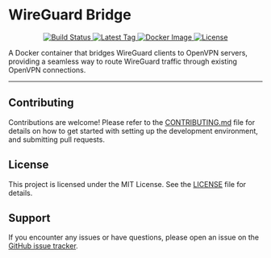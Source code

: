# WireGuard Bridge

<p align="center">
  <a href="https://github.com/wlix13/WireguardBridge/actions/workflows/build-latest.yml">
    <img src="https://github.com/wlix13/WireguardBridge/actions/workflows/build-latest.yml/badge.svg" alt="Build Status">
  </a>
  <a href="https://github.com/wlix13/WireguardBridge/tags">
    <img src="https://img.shields.io/github/v/tag/wlix13/WireguardBridge" alt="Latest Tag">
  </a>
  <a href="https://github.com/wlix13/WireguardBridge/pkgs/container/wireguardbridge">
    <img src="https://img.shields.io/badge/Docker-ghcr.io-blue?logo=docker" alt="Docker Image">
  </a>
  <a href="https://github.com/wlix13/WireguardBridge/blob/main/LICENSE">
    <img src="https://img.shields.io/github/license/wlix13/WireguardBridge" alt="License">
  </a>
</p>

A Docker container that bridges WireGuard clients to OpenVPN servers, providing a seamless way to route WireGuard traffic through existing OpenVPN connections.

---

## Contributing

Contributions are welcome! Please refer to the [CONTRIBUTING.md](.github/CONTRIBUTING.md) file for details on how to get started with setting up the development environment, and submitting pull requests.

## License

This project is licensed under the MIT License. See the [LICENSE](LICENSE) file for details.

## Support

If you encounter any issues or have questions, please open an issue on the [GitHub issue tracker](https://github.com/wlix13/WireguardBridge/issues).
